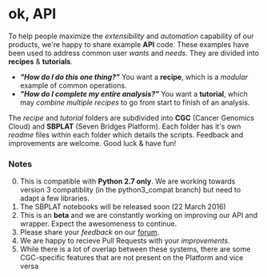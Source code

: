 # ok, API
To help people maximize the _extensibility_ and _automation_ capability of our products, we're happy to share example **API** code. These examples have been used to address common user _wants_ and _needs_. They are divided into **recipes** & **tutorials**. 

* **_"How do I do this one thing?"_** You want a **recipe**, which is a _modular_ example of common operations. 
* **_"How do I complete my entire analysis?"_** You want a **tutorial**, which may _combine multiple recipes_ to go from start to finish of an analysis. 

The _recipe_ and _tutorial_ folders are subdivided into **CGC** (Cancer Genomics Cloud) and **SBPLAT** (Seven Bridges Platform). Each folder has it's own _readme_ files within each folder which details the scripts. Feedback and improvements are welcome. Good luck & have fun!

### Notes
0. This is compatible with **Python 2.7 only**. We are working towards version 3 compatiblity (in the python3_compat branch) but need to adapt a few libraries.
1. The SBPLAT notebooks will be released soon (22 March 2016)
2. This is an **beta** and we are constantly working on improving our API and wrapper. Expect the awesomeness to continue.
3. Please share your _feedback_ on our [forum](http://docs.cancergenomicscloud.org/discuss).
4. We are happy to recieve Pull Requests with your _improvements_.
5. While there is a lot of overlap between these systems, there are some CGC-specific features that are not present on the Platform and vice versa
